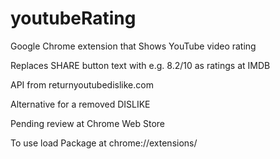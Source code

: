 # youtubeRating
Google Chrome extension that Shows YouTube video rating


Replaces SHARE button text with
e.g. 8.2/10 as ratings at IMDB

API from returnyoutubedislike.com

Alternative for a removed DISLIKE

Pending review at Chrome Web Store

To use load Package at chrome://extensions/
